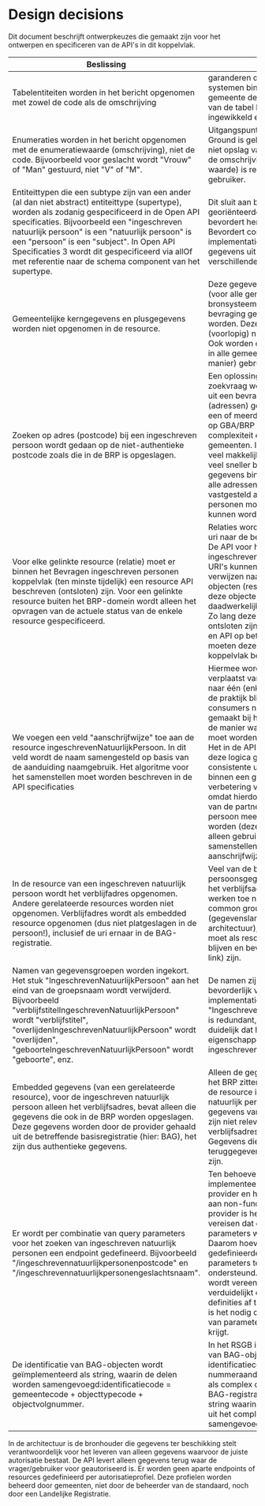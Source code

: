# Design decisions
Dit document beschrijft ontwerpkeuzes die gemaakt zijn voor het ontwerpen en specificeren van de API's in dit koppelvlak.

Beslissing | Ratio
---------- | -----
Tabelentiteiten worden in het bericht opgenomen met zowel de code als de omschrijving | garanderen dat verschillende systemen binnen en buiten de gemeente dezelfde (toestand) van de tabel kennen is duur, ingewikkeld en foutgevoelig.
Enumeraties worden in het bericht opgenomen met de enumeratiewaarde (omschrijving), niet de code. Bijvoorbeeld voor geslacht wordt "Vrouw" of "Man" gestuurd, niet "V" of "M". | Uitgangspunt binnen Common Ground is gebruik van gegevens, niet opslag van gegevens. Dus de omschrijving (uitgeschreven waarde) is relevant voor de gebruiker.
Entiteittypen die een subtype zijn van een ander (al dan niet abstract) entiteittype (supertype), worden als zodanig gespecificeerd in de Open API specificaties. Bijvoorbeeld een "ingeschreven natuurlijk persoon" is een "natuurlijk persoon" is een "persoon" is een "subject". In Open API Specificaties 3 wordt dit gespecificeerd via allOf met referentie naar de schema component van het supertype. | Dit sluit aan bij een object georiënteerde ontwikkelstijl. Het bevordert hergebruik van code. Bevordert consistentie van implementatie van dezelfde gegevens uit supertypen voor verschillende subtypen.
Gemeentelijke kerngegevens en plusgegevens worden niet opgenomen in de resource. | Deze gegevens zitten niet in een (voor alle gemeenten geldend) bronsysteem dat voor de bevraging geraadpleegd kan worden. Deze gegevens zijn dus (voorlopig) niet raadpleegbaar. Ook worden deze gegevens niet in alle gemeenten (op dezelfde manier) gebruikt.
Zoeken op adres (postcode) bij een ingeschreven persoon wordt gedaan op de niet-authentieke postcode zoals die in de BRP is opgeslagen. | Een oplossing waarbij deze zoekvraag wordt samengesteld uit een bevraging op BAG (adressen) gecombineerd met een of meerdere bevraging(en) op GBA/BRP legt teveel complexiteit en last bij gemeenten. Implementatie is veel makkelijker en response veel sneller bij bevragen op deze gegevens binnen de BRP. Niet alle adressen in BRP zijn vastgesteld authentiek en deze personen moeten ook gevonden kunnen worden.
Voor elke gelinkte resource (relatie) moet er binnen het Bevragen ingeschreven personen koppelvlak (ten minste tijdelijk) een resource API beschreven (ontsloten) zijn. Voor een gelinkte resource buiten het BRP-domein wordt alleen het opvragen van de actuele status van de enkele resource gespecificeerd. | Relaties worden opgenomen als uri naar de betreffende resource. De API voor het opvragen van de ingeschreven persoon moet dus URI's kunnen samenstellen die verwijzen naar de betreffende objecten (resources) en waar deze objecten (resources) ook daadwerkelijk op te vragen zijn. Zo lang deze resources nog niet ontsloten zijn (in een koppelvlak en API op betreffende bron) moeten deze dus binnen dit koppelvlak beschreven worden.
We voegen een veld "aanschrijfwijze" toe aan de resource ingeschrevenNatuurlijkPersoon. In dit veld wordt de naam samengesteld op basis van de aanduiding naamgebruik. Het algoritme voor het samenstellen moet worden beschreven in de API specificaties | Hiermee wordt complexiteit verplaatst van veel consumers naar één (enkele) provider(s). In de praktijk blijken er bij sommige consumers nu fouten te worden gemaakt bij het samenstellen van de manier waarop een persoon moet worden aangeschreven. Het in de API implementeren van deze logica garandeert een consistente uitvoering hiervan binnen een gemeente. Dit is een verbetering voor AVG eisen, omdat hierdoor gegevens zoals van de partner niet meer bij een persoon meegeleverd hoeven te worden (deze werken immers alleen gebruikt voor het samenstellen van de aanschrijfwijze).
In de resource van een ingeschreven natuurlijk persoon wordt het verblijfadres opgenomen. Andere gerelateerde resources worden niet opgenomen. Verblijfadres wordt als embedded resource opgenomen (dus niet platgeslagen in de persoon!), inclusief de uri ernaar in de BAG-registratie. | Veel van de bevragingen op persoonsgegevens hebben ook het verblijfsadres nodig. We werken toe naar linked data en common ground (gegevenslandschap architectuur), dus gerelateerde moet als resource herkenbaar blijven en bevraagbaar (via uri link) zijn.
Namen van gegevensgroepen worden ingekort. Het stuk "IngeschrevenNatuurlijkPersoon" aan het eind van de groepsnaam wordt verwijderd. Bijvoorbeeld "verblijfstitelIngeschrevenNatuurlijkPersoon" wordt "verblijfstitel", "overlijdenIngeschrevenNatuurlijkPersoon" wordt "overlijden", "geboorteIngeschrevenNatuurlijkPersoon" wordt "geboorte", enz. | De namen zijn erg lang. Dit is niet bevorderlijk voor eenvoud van implementatie. Extensie "IngeschrevenNatuurlijkPersoon" is redundant, want het is al duidelijk dat het gaat over eigenschappen van een ingeschreven natuurlijk persoon.
Embedded gegevens (van een gerelateerde resource), voor de ingeschreven natuurlijk persoon alleen het verblijfsadres, bevat alleen die gegevens die ook in de BRP worden opgeslagen. Deze gegevens worden door de provider gehaald uit de betreffende basisregistratie (hier: BAG), het zijn dus authentieke gegevens. | Alleen de gegevens die ook in het BRP zitten zijn relevant voor de resource ingeschreven natuurlijk persoon. Andere gegevens van het BAG-object zijn niet relevant in het verblijfsadres van een persoon. Gegevens die worden teruggegeven moeten authentiek zijn.
Er wordt per combinatie van query parameters voor het zoeken van ingeschreven natuurlijk personen een endpoint gedefineerd. Bijvoorbeeld "/ingeschrevennatuurlijkpersonenpostcode" en "/ingeschrevennatuurlijkpersonengeslachtsnaam". | Ten behoeve van de implementeerbaarheid van de provider en het kunnen voldoen aan non-functionals door de provider is het niet wenselijk te vereisen dat elke combinatie van parameters wordt ondersteund. Daarom hoeven alleen gedefinieerde combinaties van parameters te worden ondersteund. Implementatie wordt vereenvoudigd en verduidelijkt door dit in API definities af te dwingen. Hiervoor is het nodig dat elke combinatie van parameters een eigen pad krijgt.
De identificatie van BAG-objecten wordt geïmplementeerd als string, waarin de delen worden samengevoegd:identificatiecode = gemeentecode + objecttypecode + objectvolgnummer. | In het RSGB is de identificatie van BAG-objecten (bijvoorbeeld identificatiecode van een nummeraanduiding) opgenomen als complex datatype. In de BAG-registratie is dit echter één string waarin de deel-elementen uit het complex datatype zijn samengevoegd. Zie issue [#1](https://github.com/VNG-Realisatie/Bevragingen-ingeschreven-personen/issues/1).
In de architectuur is de bronhouder die gegevens ter beschikking stelt verantwoordelijk voor het leveren van alleen gegevens waarvoor de juiste autorisatie bestaat. De API levert alleen gegevens terug waar de vrager/gebruiker voor geautoriseerd is. Er worden geen aparte endpoints of resources gedefinieerd per autorisatieprofiel. Deze profielen worden beheerd door gemeenten, niet door de beheerder van de standaard, noch door een Landelijke Registratie. 
